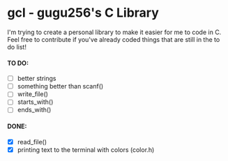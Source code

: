 # gcl - gugu256's C Library
I'm trying to create a personal library to make it easier for me to code in C. Feel free to contribute if you've already coded things that are still in the to do list!
#### TO DO:

- [ ] better strings
- [ ] something better than scanf()
- [ ] write_file()
- [ ] starts_with()
- [ ] ends_with()

#### DONE:
- [x] read_file()
- [x] printing text to the terminal with colors (color.h)